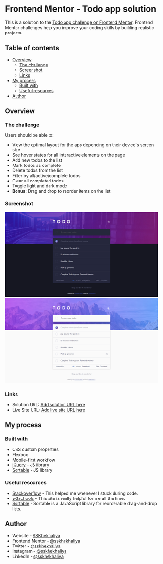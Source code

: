 # Frontend Mentor - Todo app solution

This is a solution to the [Todo app challenge on Frontend Mentor](https://www.frontendmentor.io/challenges/todo-app-Su1_KokOW). Frontend Mentor challenges help you improve your coding skills by building realistic projects.

## Table of contents

- [Overview](#overview)
  - [The challenge](#the-challenge)
  - [Screenshot](#screenshot)
  - [Links](#links)
- [My process](#my-process)
  - [Built with](#built-with)
  - [Useful resources](#useful-resources)
- [Author](#author)


## Overview

### The challenge

Users should be able to:

- View the optimal layout for the app depending on their device's screen size
- See hover states for all interactive elements on the page
- Add new todos to the list
- Mark todos as complete
- Delete todos from the list
- Filter by all/active/complete todos
- Clear all completed todos
- Toggle light and dark mode
- **Bonus**: Drag and drop to reorder items on the list


### Screenshot

![](./Screenshot1.png)
![](./Screenshot2.png)


### Links

- Solution URL: [Add solution URL here](https://your-solution-url.com)
- Live Site URL: [Add live site URL here](https://your-live-site-url.com)

## My process


### Built with

- CSS custom properties
- Flexbox
- Mobile-first workflow
- [jQuery](http://jquery.com/) - JS library
- [Sortable](https://github.com/SortableJS/Sortable) - JS library

### Useful resources

- [Stackoverflow](https://stackoverflow.com/) - This helped me whenever I stuck during code.
- [w3schools](https://www.w3schools.com/) - This site is really helpful for me all the time.
- [Sortable](https://github.com/SortableJS/Sortable) - Sortable is a JavaScript library for reorderable drag-and-drop lists.


## Author

- Website - [SSKhekhaliya](https://www.sskhekhaliya.com)
- Frontend Mentor - [@sskhekhaliya](https://www.frontendmentor.io/profile/sskhekhaliya)
- Twitter - [@sskhekhaliya](https://www.twitter.com/sskhekhaliya)
- Instagram - [@sskhekhaliya](https://www.instagram.com/sskhekhaliya)
- LinkedIn - [@sskhekhaliya](https://www.linkedin.com/in/sskhekhaliya)
